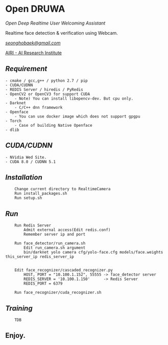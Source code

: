 # **Open DRUWA**

*Open Deep Realtime User Welcoming Assistant*

Realtime face detection & verification using Webcam.

*seonghobaek@gmail.com*

[AIRI - AI Research Institute](http://airi.kr)

## *Requirement*

	- cmake / gcc,g++ / python 2.7 / pip
	- CUDA/CUDNN
	- REDIS Server / hiredis / PyRedis 
	- OpenCV2 or OpenCV3 for support CUDA
		- Note) You can install libopencv-dev. But cpu only.
	- Darknet
		- C/C++ dnn framework
	- Openface
		- You can use docker image which does not support gpgpu
	- Torch
		- Case of building Native Openface 
	- dlib

## *CUDA/CUDNN*

    - NVidia Wed Site.
    - CUDA 8.0 / CUDNN 5.1 

## *Installation*

        Change current directory to RealtimeCamera
        Run install_packages.sh
        Run setup.sh

## *Run*

        Run Redis Server
            Admit external access(Edit redis.conf)
            Remember server ip and port
            
        Run face_detector/run_camera.sh
            Edit run_camera.sh argument
            bin/darknet yolo camera cfg/yolo-face.cfg models/face.weights this_server_ip redis_server_ip


        Edit face_recognizer/cascaded_recognizer.py
            HOST, PORT = "10.100.1.152", 55555 -> face_detector server
            REDIS_SERVER = '10.100.1.150'      -> Redis Server
            REDIS_PORT = 6379
            
        Run face_recognizer/cuda_recognizer.sh


## *Training*

        TDB
        
## Enjoy.

